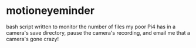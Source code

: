 # motioneyeminder
bash script written to monitor the number of files my poor Pi4 has in a camera's save directory, pause the camera's recording, and email me that a camera's gone crazy!
